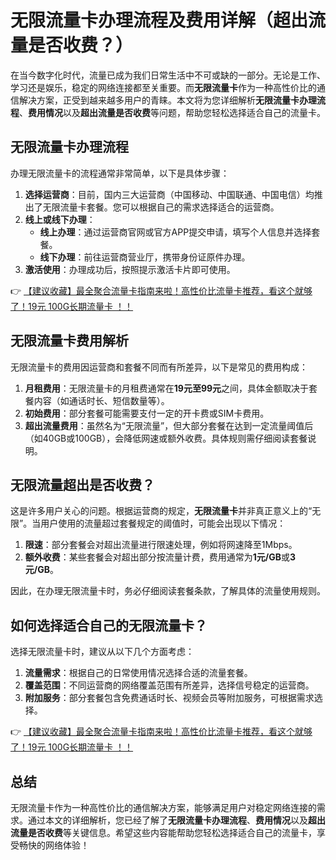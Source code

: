 # 无限流量卡办理流程及费用详解（超出流量是否收费？）

在当今数字化时代，流量已成为我们日常生活中不可或缺的一部分。无论是工作、学习还是娱乐，稳定的网络连接都至关重要。而**无限流量卡**作为一种高性价比的通信解决方案，正受到越来越多用户的青睐。本文将为您详细解析**无限流量卡办理流程**、**费用情况**以及**超出流量是否收费**等问题，帮助您轻松选择适合自己的流量卡。

## 无限流量卡办理流程

办理无限流量卡的流程通常非常简单，以下是具体步骤：

1. **选择运营商**：目前，国内三大运营商（中国移动、中国联通、中国电信）均推出了无限流量卡套餐。您可以根据自己的需求选择适合的运营商。
2. **线上或线下办理**：
   - **线上办理**：通过运营商官网或官方APP提交申请，填写个人信息并选择套餐。
   - **线下办理**：前往运营商营业厅，携带身份证原件办理。
3. **激活使用**：办理成功后，按照提示激活卡片即可使用。

👉 [【建议收藏】最全聚合流量卡指南来啦！高性价比流量卡推荐，看这个就够了！19元 100G长期流量卡 ！！](https://bit.ly/Liuliangka)

## 无限流量卡费用解析

无限流量卡的费用因运营商和套餐不同而有所差异，以下是常见的费用构成：

1. **月租费用**：无限流量卡的月租费通常在**19元至99元**之间，具体金额取决于套餐内容（如通话时长、短信数量等）。
2. **初始费用**：部分套餐可能需要支付一定的开卡费或SIM卡费用。
3. **超出流量费用**：虽然名为“无限流量”，但大部分套餐在达到一定流量阈值后（如40GB或100GB），会降低网速或额外收费。具体规则需仔细阅读套餐说明。

## 无限流量超出是否收费？

这是许多用户关心的问题。根据运营商的规定，**无限流量卡**并非真正意义上的“无限”。当用户使用的流量超过套餐规定的阈值时，可能会出现以下情况：

1. **限速**：部分套餐会对超出流量进行限速处理，例如将网速降至1Mbps。
2. **额外收费**：某些套餐会对超出部分按流量计费，费用通常为**1元/GB**或**3元/GB**。

因此，在办理无限流量卡时，务必仔细阅读套餐条款，了解具体的流量使用规则。

## 如何选择适合自己的无限流量卡？

选择无限流量卡时，建议从以下几个方面考虑：

1. **流量需求**：根据自己的日常使用情况选择合适的流量套餐。
2. **覆盖范围**：不同运营商的网络覆盖范围有所差异，选择信号稳定的运营商。
3. **附加服务**：部分套餐包含免费通话时长、视频会员等附加服务，可根据需求选择。

👉 [【建议收藏】最全聚合流量卡指南来啦！高性价比流量卡推荐，看这个就够了！19元 100G长期流量卡 ！！](https://bit.ly/Liuliangka)

## 总结

无限流量卡作为一种高性价比的通信解决方案，能够满足用户对稳定网络连接的需求。通过本文的详细解析，您已经了解了**无限流量卡办理流程**、**费用情况**以及**超出流量是否收费**等关键信息。希望这些内容能帮助您轻松选择适合自己的流量卡，享受畅快的网络体验！